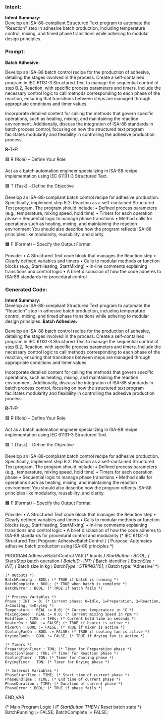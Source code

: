 ### Intent:
**Intent Summary:**  
Develop an ISA-88-compliant Structured Text program to automate the "Reaction" step in adhesive batch production, including temperature control, mixing, and timed phase transitions while adhering to modular design principles.

### Prompt:
**Batch Adhesive:**

Develop an ISA-88 batch control recipe for the production of adhesive, detailing the stages involved in the process. Create a self-contained program in IEC 61131-3 Structured Text to manage the sequential control of step B.2, Reaction, with specific process parameters and timers. Include the necessary control logic to call methods corresponding to each phase of the reaction, ensuring that transitions between steps are managed through appropriate conditions and timer values.

Incorporate detailed content for calling the methods that govern specific operations, such as heating, mixing, and maintaining the reaction environment. Additionally, discuss the integration of ISA-88 standards in batch process control, focusing on how the structured text program facilitates modularity and flexibility in controlling the adhesive production process.

**R-T-F:**

🟥 R (Role) – Define Your Role

Act as a batch automation engineer specializing in ISA-88 recipe implementation using IEC 61131-3 Structured Text.

🟩 T (Task) – Define the Objective

Develop an ISA-88-compliant batch control recipe for adhesive production. Specifically, implement step B.2: Reaction as a self-contained Structured Text program. The program should include:
	•	Defined process parameters (e.g., temperature, mixing speed, hold time)
	•	Timers for each operation phase
	•	Sequential logic to manage phase transitions
	•	Method calls for operations such as heating, mixing, and maintaining the reaction environment
You should also describe how the program reflects ISA-88 principles like modularity, reusability, and clarity.

🟧 F (Format) – Specify the Output Format

Provide:
	•	A Structured Text code block that manages the Reaction step
	•	Clearly defined variables and timers
	•	Calls to modular methods or function blocks (e.g., StartHeating, StartMixing)
	•	In-line comments explaining transitions and control logic
	•	A brief discussion of how the code adheres to ISA-88 standards for procedural control

### Generated Code:
**Intent Summary:**  
Develop an ISA-88-compliant Structured Text program to automate the "Reaction" step in adhesive batch production, including temperature control, mixing, and timed phase transitions while adhering to modular design principles.
**Batch Adhesive:**

Develop an ISA-88 batch control recipe for the production of adhesive, detailing the stages involved in the process. Create a self-contained program in IEC 61131-3 Structured Text to manage the sequential control of step B.2, Reaction, with specific process parameters and timers. Include the necessary control logic to call methods corresponding to each phase of the reaction, ensuring that transitions between steps are managed through appropriate conditions and timer values.

Incorporate detailed content for calling the methods that govern specific operations, such as heating, mixing, and maintaining the reaction environment. Additionally, discuss the integration of ISA-88 standards in batch process control, focusing on how the structured text program facilitates modularity and flexibility in controlling the adhesive production process.

**R-T-F:**

🟥 R (Role) – Define Your Role

Act as a batch automation engineer specializing in ISA-88 recipe implementation using IEC 61131-3 Structured Text.

🟩 T (Task) – Define the Objective

Develop an ISA-88-compliant batch control recipe for adhesive production. Specifically, implement step B.2: Reaction as a self-contained Structured Text program. The program should include:
	•	Defined process parameters (e.g., temperature, mixing speed, hold time)
	•	Timers for each operation phase
	•	Sequential logic to manage phase transitions
	•	Method calls for operations such as heating, mixing, and maintaining the reaction environment
You should also describe how the program reflects ISA-88 principles like modularity, reusability, and clarity.

🟧 F (Format) – Specify the Output Format

Provide:
	•	A Structured Text code block that manages the Reaction step
	•	Clearly defined variables and timers
	•	Calls to modular methods or function blocks (e.g., StartHeating, StartMixing)
	•	In-line comments explaining transitions and control logic
	•	A brief discussion of how the code adheres to ISA-88 standards for procedural control and modularity
(* IEC 61131-3 Structured Text Program: AdhesiveBatchControl *)
(* Purpose: Automates adhesive batch production using ISA-88 principles *)

PROGRAM AdhesiveBatchControl
VAR
    (* Inputs *)
    StartButton : BOOL; (* Start/Stop batch operation *)
    BatchID : INT; (* Batch identifier *)
    BatchSize : INT; (* Batch size in kg *)
    BatchType : STRING[10]; (* Batch type: 'Adhesive' *)
    
    (* Outputs *)
    BatchRunning : BOOL; (* TRUE if batch is running *)
    BatchComplete : BOOL; (* TRUE when batch is complete *)
    BatchError : BOOL; (* TRUE if batch fails *)
    
    (* Process Variables *)
    Phase : INT := 0; (* Current phase: 0=Idle, 1=Preparation, 2=Reaction, 3=Cooling, 4=Drying *)
    Temperature : REAL := 0.0; (* Current temperature in °C *)
    MixingSpeed : REAL := 0.0; (* Current mixing speed in rpm *)
    HoldTime : TIME := T#0s; (* Current hold time in seconds *)
    HeaterOn : BOOL := FALSE; (* TRUE if heater is active *)
    MixerOn : BOOL := FALSE; (* TRUE if mixer is active *)
    CoolingFanOn : BOOL := FALSE; (* TRUE if cooling fan is active *)
    DryingFanOn : BOOL := FALSE; (* TRUE if drying fan is active *)
    
    (* Timers *)
    PreparationTimer : TON; (* Timer for Preparation phase *)
    ReactionTimer : TON; (* Timer for Reaction phase *)
    CoolingTimer : TON; (* Timer for Cooling phase *)
    DryingTimer : TON; (* Timer for Drying phase *)
    
    (* Internal Variables *)
    PhaseStartTime : TIME; (* Start time of current phase *)
    PhaseEndTime : TIME; (* End time of current phase *)
    PhaseDuration : TIME; (* Duration of current phase *)
    PhaseError : BOOL; (* TRUE if phase fails *)
END_VAR

(* Main Program Logic *)
IF StartButton THEN
    (* Reset batch state *)
    BatchRunning := FALSE;
    BatchComplete := FALSE;
